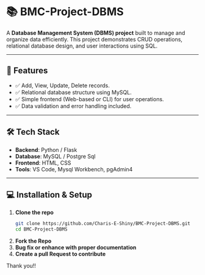 # 📚 BMC-Project-DBMS

A **Database Management System (DBMS) project** built to manage and organize data efficiently. This project demonstrates CRUD operations, relational database design, and user interactions using SQL.

---

## 🚀 Features
- ✅ Add, View, Update, Delete records.
- ✅ Relational database structure using MySQL.
- ✅ Simple frontend (Web-based or CLI) for user operations.
- ✅ Data validation and error handling included.

---

## 🛠️ Tech Stack
- **Backend**: Python / Flask
- **Database**: MySQL / Postgre Sql
- **Frontend**: HTML, CSS
- **Tools**: VS Code, Mysql Workbench, pgAdmin4

---

## 💻 Installation & Setup

1. **Clone the repo**
   ```bash
   git clone https://github.com/Charis-E-Shiny/BMC-Project-DBMS.git
   cd BMC-Project-DBMS
2. **Fork the Repo**
3. **Bug fix or enhance with proper documentation**
4. **Create a pull Request to contribute**

Thank you!!
